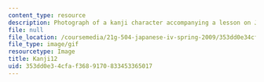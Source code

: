 ```yaml
---
content_type: resource
description: Photograph of a kanji character accompanying a lesson on Japanese.
file: null
file_location: /coursemedia/21g-504-japanese-iv-spring-2009/353dd0e34cfaf3689170833453365017_Kanji12.gif
file_type: image/gif
resourcetype: Image
title: Kanji12
uid: 353dd0e3-4cfa-f368-9170-833453365017
---
```

